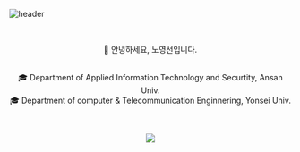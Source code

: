 <!--
**Nyoungsun/Nyoungsun** is a ✨ _special_ ✨ repository because its `README.md` (this file) appears on your GitHub profile.

Here are some ideas to get you started:

- 🔭 I’m currently working on ...
- 🌱 I’m currently learning ...
- 👯 I’m looking to collaborate on ...
- 🤔 I’m looking for help with ...
- 💬 Ask me about ...
- 📫 How to reach me: ...
- 😄 Pronouns: ...
- ⚡ Fun fact: ...
-->
![header](https://capsule-render.vercel.app/api?type=waving&color=gradient&height=300&section=header&text=Welcome&fontSize=90)

<br><div align=center>👋 안녕하세요, 노영선입니다.</div></br>

<div align=center>🎓 Department of Applied Information Technology and Securtity, Ansan Univ.</div>  
<div align=center>🎓 Department of computer & Telecommunication Enginnering, Yonsei Univ.</div>


<br><div align=center><img src="https://img.shields.io/badge/Python-3776AB?style=for-the-badge&logo=Python&logoColor=white"><div></br>
